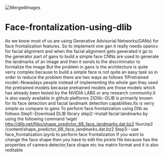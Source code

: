 ![MergedImages](https://github.com/Rex123774/Face-frontalization-using-dlib/assets/77051661/0e850e36-ce9e-41d3-8415-26c7b8247ef1)
# Face-frontalization-using-dlib
As we know most of us are using Generative Advisorial Networks(GANs) for face frontalization features. 
So to implement one gan it really needs opencv for facial alignment and when the facial alignment gets generated it go to the generator part of gans to build a simple face 
CNNs are used to generate the landmarks of an image and then it sends to the discriminator to forntalize the image 
But the problem in gans is the architecture is quite verry complex because to build a simple face is not quite an easy task 
so in order to reduce the problem there are two ways as follows
1)Pretrained model:-Nowadays people instead of implementing the whole gan they used the pretrained models because pretrained models are those models which has already been tested by the NVIDIA LABS or any research community.It is also easily available in github platforms
2)Dlib:-DLIB is primarily known for its face detection and facial landmark detection capabilities.Its is verry simple as compare to gans 
To perform face frontalization using Dlib as follows
Step1:-Download DLIB library
step2:-Install facial landmarks by using the following command
!wget   http://dlib.net/files/shape_predictor_68_face_landmarks.dat.bz2
!bunzip2 /content/shape_predictor_68_face_landmarks.dat.bz2
Step3:- use face_frontalization.ipynb to perform face frontalization
If you want to change the face shape then you have to edit the pickle file because has the properties of camera detector,face shape etc ina matrix format and it is also reditable 
